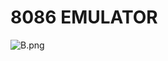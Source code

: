 # 8086 EMULATOR

![B.png](https://github.com/Tan12d/8086-Programming/assets/100254217/c0b00b91-4915-464c-b72f-f1513896d958)
